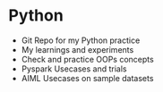 # Python

- Git Repo for my Python practice
- My learnings and experiments 
- Check and practice OOPs concepts
- Pyspark Usecases and trials
- AIML Usecases on sample datasets
